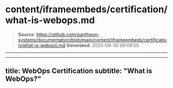 # content/iframeembeds/certification/what-is-webops.md

> **Source**: https://github.com/pantheon-systems/documentation/blob/main/content/iframeembeds/certification/what-is-webops.md
> **Generated**: 2025-09-30 06:09:55

---

---
title: WebOps Certification
subtitle: "What is WebOps?"
---

<Partial file="certification-guide/what-is-webops.md" />
